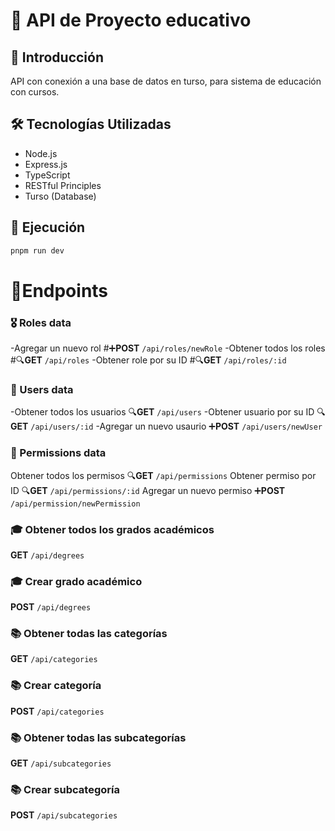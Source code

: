 # 📡 API de Proyecto educativo

## 🚀 Introducción

API con conexión a una base de datos en turso, para sistema de educación con cursos.

## 🛠️ Tecnologías Utilizadas

- Node.js
- Express.js
- TypeScript
- RESTful Principles
- Turso (Database)

## 📌 Ejecución

```bash
pnpm run dev
```

# 🔗Endpoints

### 🎖 Roles data

-Agregar un nuevo rol
#➕**POST** `/api/roles/newRole`
-Obtener todos los roles
#🔍**GET** `/api/roles`
-Obtener role por su ID
#🔍**GET** `/api/roles/:id`

### 🧑 Users data

-Obtener todos los usuarios
🔍**GET** `/api/users`
-Obtener usuario por su ID
🔍**GET** `/api/users/:id`
-Agregar un nuevo usaurio
➕**POST** `/api/users/newUser`

### 🛑 Permissions data

Obtener todos los permisos
🔍**GET** `/api/permissions`
Obtener permiso por ID
🔍**GET** `/api/permissions/:id`
Agregar un nuevo permiso
➕**POST** `/api/permission/newPermission`

### 🎓 Obtener todos los grados académicos

**GET** `/api/degrees`

### 🎓 Crear grado académico

**POST** `/api/degrees`

### 📚 Obtener todas las categorías

**GET** `/api/categories`

### 📚 Crear categoría

**POST** `/api/categories`

### 📚 Obtener todas las subcategorías

**GET** `/api/subcategories`

### 📚 Crear subcategoría

**POST** `/api/subcategories`

